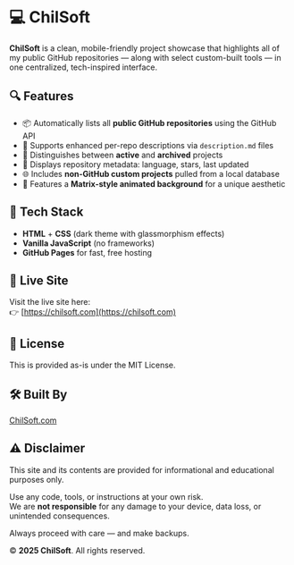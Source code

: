 # 💻 ChilSoft

**ChilSoft** is a clean, mobile-friendly project showcase that highlights all of my public GitHub repositories — along with select custom-built tools — in one centralized, tech-inspired interface.

## 🔍 Features

- 📦 Automatically lists all **public GitHub repositories** using the GitHub API
- 📝 Supports enhanced per-repo descriptions via `description.md` files
- 🧭 Distinguishes between **active** and **archived** projects
- 🧠 Displays repository metadata: language, stars, last updated
- 🌐 Includes **non-GitHub custom projects** pulled from a local database
- 🧬 Features a **Matrix-style animated background** for a unique aesthetic

## 🧰 Tech Stack

- **HTML** + **CSS** (dark theme with glassmorphism effects)
- **Vanilla JavaScript** (no frameworks)
- **GitHub Pages** for fast, free hosting

## 🔗 Live Site

Visit the live site here:  
👉 [https://chilsoft.com](https://chilsoft.com)

## 🧾 License

This is provided as-is under the MIT License.

## 🛠 Built By

[ChilSoft.com](https://chilsoft.com)

## ⚠️ Disclaimer

This site and its contents are provided for informational and educational purposes only.

Use any code, tools, or instructions at your own risk.  
We are **not responsible** for any damage to your device, data loss, or unintended consequences.

Always proceed with care — and make backups.

© **2025 ChilSoft**. All rights reserved.